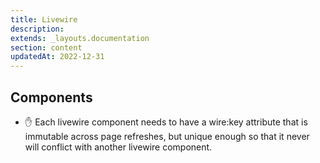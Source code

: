 ```yaml
---
title: Livewire
description:
extends: _layouts.documentation
section: content
updatedAt: 2022-12-31
---
```

## Components
- ✋ Each livewire component needs to have a wire:key attribute that is immutable across page refreshes, but unique enough so that it never will conflict with another livewire component.
